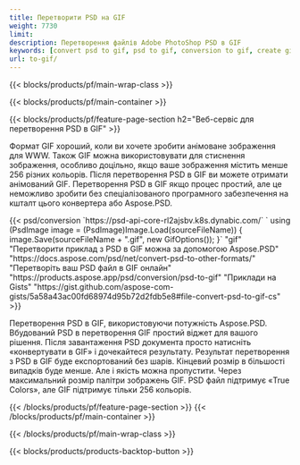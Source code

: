 ```yaml
---
title: Перетворити PSD на GIF
weight: 7730
limit: 
description: Перетворення файлів Adobe PhotoShop PSD в GIF
keywords: [convert psd to gif, psd to gif, conversion to gif, create gif from psd, print psd as gif]
url: to-gif/
---
```


{{< blocks/products/pf/main-wrap-class >}}

{{< blocks/products/pf/main-container >}}

{{< blocks/products/pf/feature-page-section h2="Веб-сервіс для перетворення PSD в GIF" >}}
<p>Формат GIF хороший, коли ви хочете зробити анімоване зображення для WWW. Також GIF можна використовувати для стиснення зображення, особливо доцільно, якщо ваше зображення містить менше 256 різних кольорів. Після перетворення PSD в GIF ви можете отримати анімований GIF. Перетворення PSD в GIF якщо процес простий, але це неможливо зробити без спеціалізованого програмного забезпечення на кшталт цього конвертера або Aspose.PSD.</p>
{{< psd/conversion `https://psd-api-core-rl2ajsbv.k8s.dynabic.com/` 
`    using (PsdImage image = (PsdImage)Image.Load(sourceFileName))
    {
        image.Save(sourceFileName + ".gif",  new GifOptions());
    }` 
"gif" 
"Перетворити приклад з PSD в GIF можна за допомогою Aspose.PSD"  "https://docs.aspose.com/psd/net/convert-psd-to-other-formats/" 
"Перетворіть ваш PSD файл в GIF онлайн" "https://products.aspose.app/psd/conversion/psd-to-gif" 
"Приклади на Gists" "https://gist.github.com/aspose-com-gists/5a58a43ac00fd68974d95b72d2fdb5e8#file-convert-psd-to-gif-cs" >}}
<p>Перетворення PSD в GIF, використовуючи потужність Aspose.PSD. Вбудований PSD в перетворення GIF простий віджет для вашого рішення. Після завантаження PSD документа просто натисніть «конвертувати в GIF» і дочекайтеся результату. Результат перетворення з PSD в GIF буде експортований без шарів. Кінцевий розмір в більшості випадків буде менше. Але і якість можна пропустити. Через максимальний розмір палітри зображень GIF. PSD файл підтримує «True Colors», але GIF підтримує тільки 256 кольорів. </p>
{{< /blocks/products/pf/feature-page-section >}}
{{< /blocks/products/pf/main-container >}}


{{< /blocks/products/pf/main-wrap-class >}}

{{< blocks/products/products-backtop-button >}}
